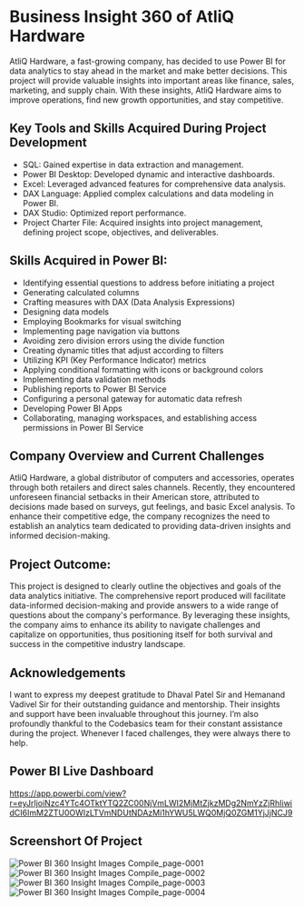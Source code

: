 
# Business Insight 360 of AtliQ Hardware
AtliQ Hardware, a fast-growing company, has decided to use Power BI for data analytics to stay ahead in the market and make better decisions. This project will provide valuable insights into important areas like finance, sales, marketing, and supply chain. With these insights, AtliQ Hardware aims to improve operations, find new growth opportunities, and stay competitive.





## Key Tools and Skills Acquired During Project Development
- SQL: Gained expertise in data extraction and management.
- Power BI Desktop: Developed dynamic and interactive dashboards.
- Excel: Leveraged advanced features for comprehensive data analysis.
- DAX Language: Applied complex calculations and data modeling in Power BI.
- DAX Studio: Optimized report performance.
- Project Charter File: Acquired insights into project management, defining project scope, objectives, and deliverables.
## Skills Acquired in Power BI:

- Identifying essential questions to address before initiating a project
- Generating calculated columns
- Crafting measures with DAX (Data Analysis Expressions)
- Designing data models
- Employing Bookmarks for visual switching
- Implementing page navigation via buttons
- Avoiding zero division errors using the divide function
- Creating dynamic titles that adjust according to filters
- Utilizing KPI (Key Performance Indicator) metrics
- Applying conditional formatting with icons or background colors
- Implementing data validation methods
- Publishing reports to Power BI Service
- Configuring a personal gateway for automatic data refresh
- Developing Power BI Apps
- Collaborating, managing workspaces, and establishing access permissions in Power BI Service
## Company Overview and Current Challenges

AtliQ Hardware, a global distributor of computers and accessories, operates through both retailers and direct sales channels. Recently, they encountered unforeseen financial setbacks in their American store, attributed to decisions made based on surveys, gut feelings, and basic Excel analysis. To enhance their competitive edge, the company recognizes the need to establish an analytics team dedicated to providing data-driven insights and informed decision-making.
##  Project Outcome: 
This project is designed to clearly outline the objectives and goals of the data analytics initiative. The comprehensive report produced will facilitate data-informed decision-making and provide answers to a wide range of questions about the company's performance. By leveraging these insights, the company aims to enhance its ability to navigate challenges and capitalize on opportunities, thus positioning itself for both survival and success in the competitive industry landscape.
## Acknowledgements

I want to express my deepest gratitude to Dhaval Patel Sir and Hemanand Vadivel Sir for their outstanding guidance and mentorship. Their insights and support have been invaluable throughout this journey. I’m also profoundly thankful to the Codebasics team for their constant assistance during the project. Whenever I faced challenges, they were always there to help.


## Power BI Live Dashboard

https://app.powerbi.com/view?r=eyJrIjoiNzc4YTc4OTktYTQ2ZC00NjVmLWI2MjMtZjkzMDg2NmYzZjRhIiwidCI6ImM2ZTU0OWIzLTVmNDUtNDAzMi1hYWU5LWQ0MjQ0ZGM1YjJjNCJ9



## Screenshort Of Project
![Power BI 360 Insight Images Compile_page-0001](https://github.com/user-attachments/assets/1519c552-b190-4e9f-82c7-d8cb0c46a515)
![Power BI 360 Insight Images Compile_page-0002](https://github.com/user-attachments/assets/dc5c6b41-60f5-4337-a252-1faffb98de7c)
![Power BI 360 Insight Images Compile_page-0003](https://github.com/user-attachments/assets/028a0551-dbc5-4bf7-8b64-2613b63f75bd)
![Power BI 360 Insight Images Compile_page-0004](https://github.com/user-attachments/assets/ff5aba3b-87f2-4e2c-a561-cc8e5ea46727)



